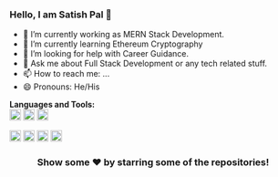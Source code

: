 ### Hello, I am Satish Pal 👋



- 🔭 I’m currently working as MERN Stack Development.
- 🌱 I’m currently learning Ethereum Cryptography
- 🤔 I’m looking for help with Career Guidance.
- 💬 Ask me about Full Stack Development or any tech related stuff.
- 📫 How to reach me: ...
- 😄 Pronouns: He/His

**Languages and Tools:**  
<code><img height="20" src="https://github.com/satty02/satty02/assets/85221760/231c8ebd-01ad-4e45-9057-6b74293c4247"></code>
<code><img height="20" src="https://github.com/satty02/satty02/assets/85221760/0785dc0b-c7d8-45cb-8fd7-a25495b3b6f6"></code>
<code><img height="20" src="https://github.com/satty02/satty02/assets/85221760/aaa83295-b81c-4b42-a379-adc718f8954c"></code>

<code><img height="20" src="https://github.com/satty02/satty02/assets/85221760/5970329e-d72e-47e2-b840-a660f835d8e4"></code>
<code><img height="20" src="https://github.com/satty02/satty02/assets/85221760/fa0c947f-b2c3-4953-a096-b422bfdc0fd2"></code>
<code><img height="20" src="https://github.com/satty02/satty02/assets/85221760/7c360209-4e35-47e9-8125-48ee089ab16f"></code>
<code><img height="20" src="https://github.com/satty02/satty02/assets/85221760/0f8a2549-be24-46a3-8a1b-206cf170bd56"></code>    


<div align="center">

### Show some ❤️ by starring some of the repositories!

</div>
